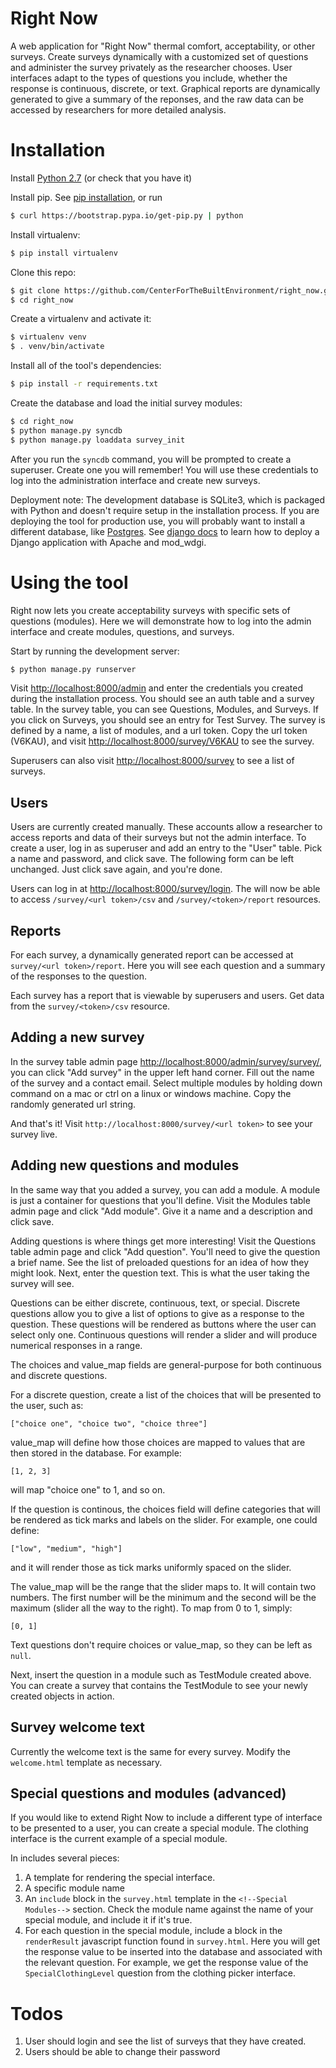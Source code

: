 Right Now
=========

A web application for "Right Now" thermal comfort, acceptability, or other surveys. Create surveys dynamically with a customized set of questions and administer the survey privately as the researcher chooses. User interfaces adapt  to the types of questions you include, whether the response is continuous, discrete, or text. Graphical reports are dynamically generated to give a summary of the reponses, and the raw data can be accessed by researchers for more detailed analysis.


Installation
============

Install [Python 2.7](https://www.python.org/download/releases/2.7/) (or check that you have it)

Install pip. See [pip installation](http://pip.readthedocs.org/en/latest/installing.html), or run

```bash
$ curl https://bootstrap.pypa.io/get-pip.py | python
```

Install virtualenv:

```bash
$ pip install virtualenv
```

Clone this repo:

```bash
$ git clone https://github.com/CenterForTheBuiltEnvironment/right_now.git
$ cd right_now
```

Create a virtualenv and activate it:

```bash
$ virtualenv venv
$ . venv/bin/activate
```

Install all of the tool's dependencies:

```bash
$ pip install -r requirements.txt
```

Create the database and load the initial survey modules:

```bash
$ cd right_now
$ python manage.py syncdb
$ python manage.py loaddata survey_init
```

After you run the ``syncdb`` command, you will be prompted to create a superuser. Create one you will remember! You will use these credentials to log into the administration interface and create new surveys.

Deployment note: The development database is SQLite3, which is packaged with Python and doesn't require setup in the installation process. If you are deploying the tool for production use, you will probably want to install a different database, like [Postgres](http://www.postgresql.org/). See [django docs](https://docs.djangoproject.com/en/1.6/howto/deployment/wsgi/modwsgi/) to learn how to deploy a Django application with Apache and mod_wdgi.


Using the tool
==============

Right now lets you create acceptability surveys with specific sets of questions (modules). Here we will demonstrate how to log into the admin interface and create modules, questions, and surveys.

Start by running the development server:

```bash
$ python manage.py runserver
```

Visit <http://localhost:8000/admin> and enter the credentials you created during the installation process. You should see an auth table and a survey table. In the survey table, you can see Questions, Modules, and Surveys. If you click on Surveys, you should see an entry for Test Survey. The survey is defined by a name, a list of modules, and a url token. Copy the url token (V6KAU), and visit <http://localhost:8000/survey/V6KAU> to see the survey.

Superusers can also visit <http://localhost:8000/survey> to see a list of surveys.

Users
-----

Users are currently created manually. These accounts allow a researcher to access reports and data of their surveys but not the admin interface. To create a user, log in as superuser and add an entry to the "User" table. Pick a name and password, and click save. The following form can be left unchanged. Just click save again, and you're done.

Users can log in at <http://localhost:8000/survey/login>. The will now be able to access ``/survey/<url token>/csv`` and ``/survey/<token>/report`` resources.


Reports
-------

For each survey, a dynamically generated report can be accessed at ``survey/<url token>/report``. Here you will see each question and a summary of the responses to the question. 

Each survey has a report that is viewable by superusers and users. Get data from the ``survey/<token>/csv`` resource.


Adding a new survey
-------------------

In the survey table admin page <http://localhost:8000/admin/survey/survey/>, you can click "Add survey" in the upper left hand corner. Fill out the name of the survey and a contact email. Select multiple modules by holding down command on a mac or ctrl on a linux or windows machine. Copy the randomly generated url string.

And that's it! Visit ``http://localhost:8000/survey/<url token>`` to see your survey live.

Adding new questions and modules
--------------------------------

In the same way that you added a survey, you can add a module. A module is just a container for questions that you'll define. Visit the Modules table admin page and click "Add module". Give it a name and a description and click save.

Adding questions is where things get more interesting! Visit the Questions table admin page and click "Add question". You'll need to give the question a brief name. See the list of preloaded questions for an idea of how they might look. Next, enter the question text. This is what the user taking the survey will see.

Questions can be either discrete, continuous, text, or special. Discrete questions allow you to give a list of options to give as a response to the question. These questions will be rendered as buttons where the user can select only one. Continuous questions will render a slider and will produce numerical responses in a range.

The choices and value_map fields are general-purpose for both continuous and discrete questions.

For a discrete question, create a list of the choices that will be presented to the user, such as:

```
["choice one", "choice two", "choice three"]
```

value_map will define how those choices are mapped to values that are then stored in the database. For example:

```
[1, 2, 3]
```

will map "choice one" to 1, and so on.

If the question is continous, the choices field will define categories that will be rendered as tick marks and labels on the slider. For example, one could define:

```
["low", "medium", "high"]
```

and it will render those as tick marks uniformly spaced on the slider.

The value_map will be the range that the slider maps to. It will contain two numbers. The first number will be the minimum and the second will be the maximum (slider all the way to the right). To map from 0 to 1, simply: 

```
[0, 1]
```

Text questions don't require choices or value_map, so they can be left as ``null``.

Next, insert the question in a module such as TestModule created above. You can create a survey that contains the TestModule to see your newly created objects in action.

Survey welcome text
-------------------

Currently the welcome text is the same for every survey. Modify the ``welcome.html`` template as necessary.


Special questions and modules (advanced)
----------------------------------------

If you would like to extend Right Now to include a different type of interface to be presented to a user, you can create a special module. The clothing interface is the current example of a special module.

In includes several pieces:
 1. A template for rendering the special interface.
 2. A specific module name
 3. An ``include`` block in the ``survey.html`` template in the ``<!--Special Modules-->`` section. Check the module name against the name of your special module, and include it if it's true.
 4. For each question in the special module, include a block in the ``renderResult`` javascript function found in ``survey.html``. Here you will get the response value to be inserted into the database and associated with the relevant question. For example, we get the response value of the ``SpecialClothingLevel`` question from the clothing picker interface.
 
Todos
=====

 1. User should login and see the list of surveys that they have created.
 2. Users should be able to change their password
